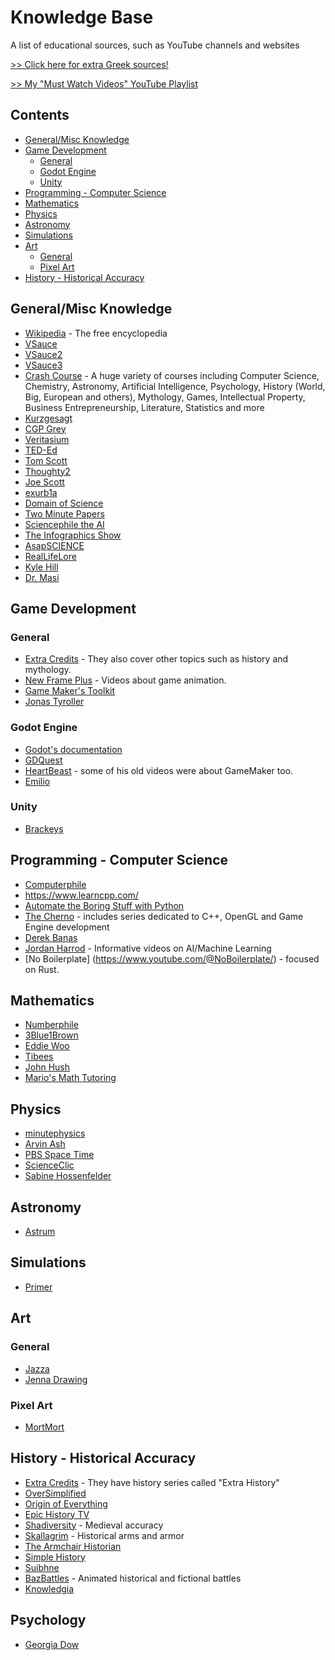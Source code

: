 # Knowledge Base
A list of educational sources, such as YouTube channels and websites

[>> Click here for extra Greek sources!](https://github.com/OverloadedOrama/KnowledgeBase/blob/master/GreekSources.md)

[>> My "Must Watch Videos" YouTube Playlist](https://www.youtube.com/playlist?list=PL-xVVvo0UaT97wAE-bc9NgAC7UZplVEHK)

## Contents
- [General/Misc Knowledge](#generalmisc-knowledge)
- [Game Development](#game-development)
  - [General](#general)
  - [Godot Engine](#godot-engine)
  - [Unity](#unity)
- [Programming - Computer Science](#programming---computer-science)
- [Mathematics](#mathematics)
- [Physics](#physics)
- [Astronomy](#astronomy)
- [Simulations](#simulations)
- [Art](#art)
  - [General](#general-1)
  - [Pixel Art](#pixel-art)
- [History - Historical Accuracy](#history---historical-accuracy)

## General/Misc Knowledge
- [Wikipedia](https://en.wikipedia.org/wiki/Main_Page) - The free encyclopedia
- [VSauce](https://www.youtube.com/c/vsauce1)
- [VSauce2](https://www.youtube.com/c/Vsauce2)
- [VSauce3](https://www.youtube.com/c/Vsauce3)
- [Crash Course](https://www.youtube.com/user/crashcourse) - A huge variety of courses including Computer Science, Chemistry, Astronomy, Artificial Intelligence, Psychology, History (World, Big, European and others), Mythology, Games, Intellectual Property, Business Entrepreneurship, Literature, Statistics and more
- [Kurzgesagt](https://www.youtube.com/user/Kurzgesagt)
- [CGP Grey](https://www.youtube.com/user/CGPGrey)
- [Veritasium](https://www.youtube.com/c/veritasium)
- [TED-Ed](https://www.youtube.com/user/TEDEducation)
- [Tom Scott](https://www.youtube.com/c/TomScottGo)
- [Thoughty2](https://www.youtube.com/user/Thoughty2)
- [Joe Scott](https://www.youtube.com/user/jnightandday)
- [exurb1a](https://www.youtube.com/user/willunicycleforfood)
- [Domain of Science](https://www.youtube.com/c/DomainofScience)
- [Two Minute Papers](https://www.youtube.com/c/K%C3%A1rolyZsolnai)
- [Sciencephile the AI](https://www.youtube.com/c/SciencephiletheAI)
- [The Infographics Show](https://www.youtube.com/user/TheInfographicsShow)
- [AsapSCIENCE](https://www.youtube.com/user/AsapSCIENCE)
- [RealLifeLore](https://www.youtube.com/c/RealLifeLore)
- [Kyle Hill](https://www.youtube.com/c/KyleHillScience)
- [Dr. Masi](https://www.youtube.com/c/DrMasi)


## Game Development
### General
- [Extra Credits](https://www.youtube.com/user/ExtraCreditz) - They also cover other topics such as history and mythology.
- [New Frame Plus](https://www.youtube.com/channel/UCxO_ya-RmAXCXJCU54AxYFw) - Videos about game animation.
- [Game Maker's Toolkit](https://www.youtube.com/user/McBacon1337)
- [Jonas Tyroller](https://www.youtube.com/channel/UC_p_9arduPuxM8DHTGIuSOg)

### Godot Engine
- [Godot's documentation](https://docs.godotengine.org/en/stable/)
- [GDQuest](https://www.youtube.com/channel/UCxboW7x0jZqFdvMdCFKTMsQ)
- [HeartBeast](https://www.youtube.com/user/uheartbeast) - some of his old videos were about GameMaker too.
- [Emilio](https://www.youtube.com/channel/UC9DR22-qohBDtZ74R3FxOZg)

### Unity
- [Brackeys](https://www.youtube.com/user/Brackeys)


## Programming - Computer Science
- [Computerphile](https://www.youtube.com/user/Computerphile)
- https://www.learncpp.com/
- [Automate the Boring Stuff with Python](https://automatetheboringstuff.com/)
- [The Cherno](https://www.youtube.com/user/TheChernoProject) - includes series dedicated to C++, OpenGL and Game Engine development
- [Derek Banas](https://www.youtube.com/user/derekbanas)
- [Jordan Harrod](https://www.youtube.com/c/JordanHarrod) - Informative videos on AI/Machine Learning
- [No Boilerplate] (https://www.youtube.com/@NoBoilerplate/) - focused on Rust.

## Mathematics
- [Numberphile](https://www.youtube.com/user/numberphile)
- [3Blue1Brown](https://www.youtube.com/c/3blue1brown)
- [Eddie Woo](https://www.youtube.com/user/misterwootube)
- [Tibees](https://www.youtube.com/user/tibees)
- [John Hush](https://www.youtube.com/user/mrjohnhush)
- [Mario's Math Tutoring](https://www.youtube.com/c/MariosMathTutoring)

## Physics
- [minutephysics](https://www.youtube.com/user/minutephysics)
- [Arvin Ash](https://www.youtube.com/c/ArvinAsh/)
- [PBS Space Time](https://www.youtube.com/c/pbsspacetime)
- [ScienceClic](https://www.youtube.com/c/ScienceClicEN)
- [Sabine Hossenfelder](https://www.youtube.com/c/SabineHossenfelder)

## Astronomy
- [Astrum](https://www.youtube.com/c/astrumspace)

## Simulations
- [Primer](https://www.youtube.com/c/PrimerLearning/)

## Art
### General
- [Jazza](https://www.youtube.com/user/DrawWithJazza)
- [Jenna Drawing](https://www.youtube.com/user/JennaDrawing)

### Pixel Art
- [MortMort](https://www.youtube.com/user/atMNRArt)

## History - Historical Accuracy
- [Extra Credits](https://www.youtube.com/user/ExtraCreditz) - They have history series called "Extra History"
- [OverSimplified](https://www.youtube.com/user/Webzwithaz)
- [Origin of Everything](https://www.youtube.com/c/pbsoriginofeverything)
- [Epic History TV](https://www.youtube.com/channel/UCvPXiKxH-eH9xq-80vpgmKQ)
- [Shadiversity](https://www.youtube.com/user/shadmbrooks) - Medieval accuracy
- [Skallagrim](https://www.youtube.com/user/SkallagrimNilsson) - Historical arms and armor
- [The Armchair Historian](https://www.youtube.com/channel/UCeUJFQ0D9qs6aVNyUt9fkeQ)
- [Simple History](https://www.youtube.com/c/Simplehistory/videos)
- [Suibhne](https://www.youtube.com/c/Suibhne)
- [BazBattles](https://www.youtube.com/c/BazBattles) - Animated historical and fictional battles
- [Knowledgia](https://www.youtube.com/c/Knowledgia)

## Psychology
- [Georgia Dow](https://www.youtube.com/c/GeorgiaDow)
